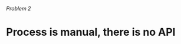 _Problem 2_

# Process is manual, there is no API

<!-- ./components/SelfPromo.vue -->
<SelfPromo />

<!--
- Welcome
-->
